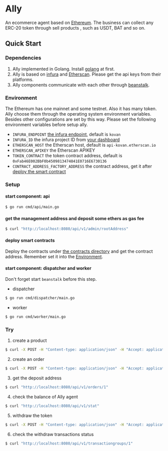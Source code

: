 # Ally
An ecommerce agent based on [Ethereum](https://ethereum.org/). The business can collect any ERC-20 token through sell products , such as USDT, BAT and so on.

## Quick Start
### Dependencies
1. Ally implemented in Golang. Install [golang](https://golang.org/) at first.
2. Ally is based on [infura](https://infura.io/) and [Etherscan](https://etherscan.io/). Please get the api keys from their platforms.
3. Ally components communicate with each other through [beanstalk](https://beanstalkd.github.io/).

### Environment
The Ethereum has one mainnet and some testnet. Also it has many token. Ally choose them through the operating system environment variables. Besides other configurations are set by this way. Please set the following environment variables before setup ally.
- `INFURA_ENDPOINT` [the infura endpoint](https://infura.io/docs/gettingStarted/chooseaNetwork.md), default is `kovan`
- `INFURA_ID` the infura project ID from [your dashboard](https://infura.io/dashboard)
- `ETHERSCAN_HOST` the Etherscan host, default is `api-kovan.etherscan.io`
- `ETHERSCAN_APIKEY` the Etherscan APIKEY
- `TOKEN_CONTRACT` the token contract address, default is `0xFab46E002BbF0b4509813474841E0716E6730136`
- `CONTRACT_ADDRESS_FACTORY_ADDRESS` the contract address, get it after [deploy the smart contract](#deploy-smart-contracts)

### Setup
#### start component: api
```bash
$ go run cmd/api/main.go
```

#### get the management address and deposit some ethers as gas fee
```bash
$ curl "http://localhost:8080/api/v1/admin/rootAddress"
```

#### deploy smart contracts
Deploy the contracts under [the contracts directory](contracts/) and get the contract address. Remember set it into the [Environment](#environment).

#### start component: dispatcher and worker
Don't forget start `beanstalk` before this step.
- dispatcher
```bash
$ go run cmd/dispatcher/main.go
```

- worker
```bash
$ go run cmd/worker/main.go
```

### Try
1. create a product
```bash
$ curl -X POST -H "Content-type: application/json" -H "Accept: application/json" -d '{"externalID": "my_id", "price": "0.01"}' http://localhost:8080/api/v1/items
```

2. create an order
```bash
$ curl -X POST -H "Content-type: application/json" -H "Accept: application/json" -d '{"itemID": 1, "sequence": 1, "account": "test"}' http://localhost:8080/api/v1/orders
```

3. get the deposit address
```bash
$ curl "http://localhost:8080/api/v1/orders/1"
```

4. check the balance of Ally agent
```bash
$ curl "http://localhost:8080/api/v1/stat"
```

5. withdraw the token
```bash
$ curl -X POST -H "Content-type: application/json" -H "Accept: application/json" -d '{"to": "0xAdbf42299d432Db7A70e298d07B7f33ce84Ae095", "amount": "0.01"}' http://localhost:8080/api/v1/admin/withdraw
```

6. check the withdraw transactions status
```bash
$ curl "http://localhost:8080/api/v1/transactiongroups/1"
```
